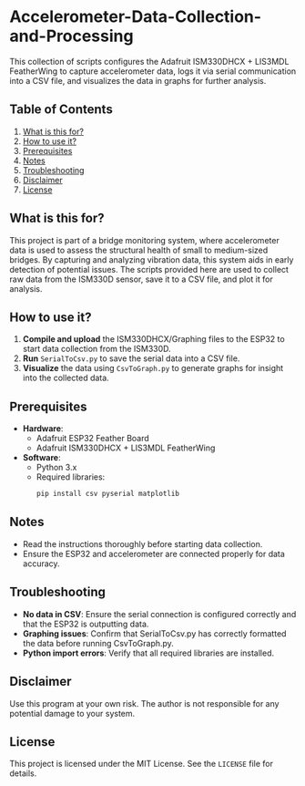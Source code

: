 # Accelerometer-Data-Collection-and-Processing

This collection of scripts configures the Adafruit ISM330DHCX + LIS3MDL FeatherWing to capture accelerometer data, 
logs it via serial communication into a CSV file, and visualizes the data in graphs for further analysis.

## Table of Contents
1. [What is this for?](#what-is-this-for)
2. [How to use it?](#how-to-use-it)
3. [Prerequisites](#prerequisites)
4. [Notes](#notes)
5. [Troubleshooting](#troubleshooting)
6. [Disclaimer](#disclaimer)
7. [License](#license)

## What is this for?

This project is part of a bridge monitoring system, where accelerometer data is used to assess the structural health 
of small to medium-sized bridges. By capturing and analyzing vibration data, this system aids in early detection of 
potential issues. The scripts provided here are used to collect raw data from the ISM330D sensor, save it to a CSV file, 
and plot it for analysis.

## How to use it?

1. **Compile and upload** the ISM330DHCX/Graphing files to the ESP32 to start data collection from the ISM330D.
2. **Run** `SerialToCsv.py` to save the serial data into a CSV file.
3. **Visualize** the data using `CsvToGraph.py` to generate graphs for insight into the collected data.

## Prerequisites

- **Hardware**:
  - Adafruit ESP32 Feather Board
  - Adafruit ISM330DHCX + LIS3MDL FeatherWing
- **Software**:
  - Python 3.x
  - Required libraries:
    ```bash
    pip install csv pyserial matplotlib
    ```

## Notes

- Read the instructions thoroughly before starting data collection.
- Ensure the ESP32 and accelerometer are connected properly for data accuracy.

## Troubleshooting

- **No data in CSV**: Ensure the serial connection is configured correctly and that the ESP32 is outputting data.
- **Graphing issues**: Confirm that SerialToCsv.py has correctly formatted the data before running CsvToGraph.py.
- **Python import errors**: Verify that all required libraries are installed.

## Disclaimer

Use this program at your own risk. The author is not responsible for any potential damage to your system.

## License

This project is licensed under the MIT License. See the `LICENSE` file for details.
